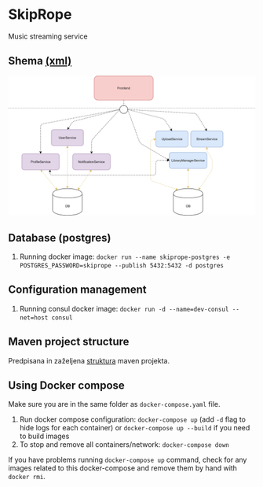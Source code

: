 # SkipRope
Music streaming service

## Shema [(xml)](./doc/shema.xml)  
![shema](./images/shema.png)

## Database (postgres)

1. Running docker image: `docker run --name skiprope-postgres -e POSTGRES_PASSWORD=skiprope --publish 5432:5432 -d postgres`

## Configuration management

1. Running consul docker image: `docker run -d --name=dev-consul --net=host consul`

## Maven project structure
Predpisana in zaželjena [struktura](https://maven.apache.org/guides/introduction/introduction-to-the-standard-directory-layout.html?fbclid=IwAR2Ix3y_8HpP4bFjVu_q2gp5_elbSmJKJgaJ9FdgfmBBvTBcwtTEsWpRtJo) maven projekta.

## Using Docker compose

Make sure you are in the same folder as `docker-compose.yaml` file.

1. Run docker compose configuration: `docker-compose up` (add `-d` flag to hide logs for each container) or `docker-compose up --build` if you need to build images
2. To stop and remove all containers/network: `docker-compose down`

If you have problems running `docker-compose up` command, check for any images related to this docker-compose and remove them by hand with `docker rmi`.